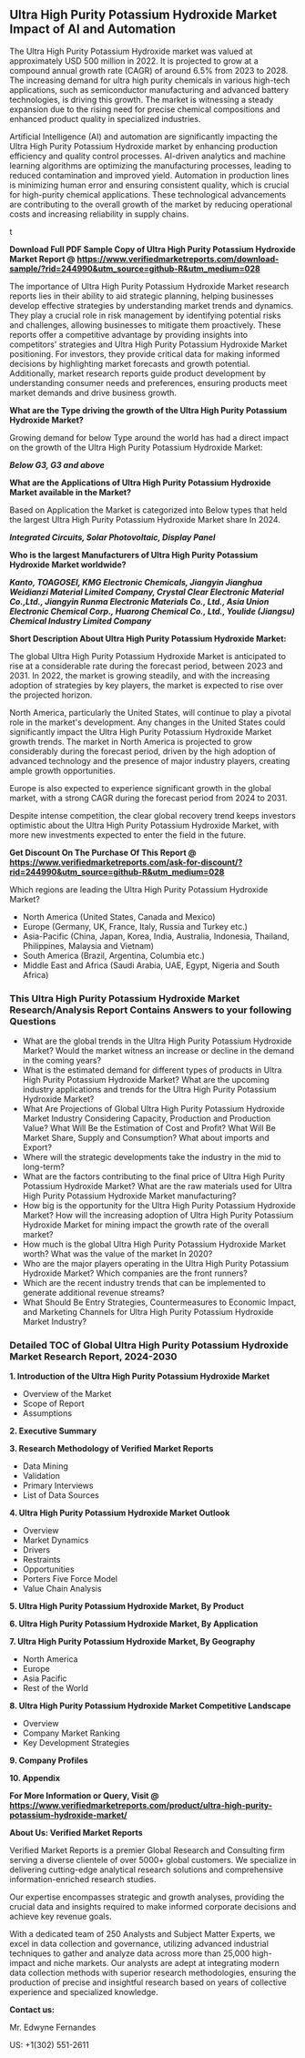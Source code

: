 <h2>Ultra High Purity Potassium Hydroxide Market Impact of AI and Automation</h2><p>The Ultra High Purity Potassium Hydroxide market was valued at approximately USD 500 million in 2022. It is projected to grow at a compound annual growth rate (CAGR) of around 6.5% from 2023 to 2028. The increasing demand for ultra high purity chemicals in various high-tech applications, such as semiconductor manufacturing and advanced battery technologies, is driving this growth. The market is witnessing a steady expansion due to the rising need for precise chemical compositions and enhanced product quality in specialized industries.</p><p>Artificial Intelligence (AI) and automation are significantly impacting the Ultra High Purity Potassium Hydroxide market by enhancing production efficiency and quality control processes. AI-driven analytics and machine learning algorithms are optimizing the manufacturing processes, leading to reduced contamination and improved yield. Automation in production lines is minimizing human error and ensuring consistent quality, which is crucial for high-purity chemical applications. These technological advancements are contributing to the overall growth of the market by reducing operational costs and increasing reliability in supply chains.</p>t</p><p id="" class=""><strong>Download Full PDF Sample Copy of Ultra High Purity Potassium Hydroxide Market Report @ <a href="https://www.verifiedmarketreports.com/download-sample/?rid=244990&utm_source=github-R&utm_medium=028" target="_blank">https://www.verifiedmarketreports.com/download-sample/?rid=244990&utm_source=github-R&utm_medium=028</a></strong></p><p>The importance of&nbsp;Ultra High Purity Potassium Hydroxide Market research reports lies in their ability to aid strategic planning, helping businesses develop effective strategies by understanding market trends and dynamics. They play a crucial role in risk management by identifying potential risks and challenges, allowing businesses to mitigate them proactively. These reports offer a competitive advantage by providing insights into competitors' strategies and Ultra High Purity Potassium Hydroxide Market positioning. For investors, they provide critical data for making informed decisions by highlighting market forecasts and growth potential. Additionally, market research reports guide product development by understanding consumer needs and preferences, ensuring products meet market demands and drive business growth.</p><p><strong>What are the&nbsp;Type driving the growth of the Ultra High Purity Potassium Hydroxide Market?</strong></p><p id="" class="">Growing demand for below Type around the world has had a direct impact on the growth of the Ultra High Purity Potassium Hydroxide Market:</p><em><strong>Below G3, G3 and above</strong></em></p><strong>What are the&nbsp;Applications&nbsp;of Ultra High Purity Potassium Hydroxide Market available in the Market?</strong></p><p id="" class="">Based on Application the Market is categorized into Below types that held the largest Ultra High Purity Potassium Hydroxide Market share In 2024.</p><em><strong>Integrated Circuits, Solar Photovoltaic, Display Panel</strong></em></p><strong>Who is the largest Manufacturers of Ultra High Purity Potassium Hydroxide Market worldwide?</strong></p><p><em><strong>Kanto, TOAGOSEI, KMG Electronic Chemicals, Jiangyin Jianghua Weidianzi Material Limited Company, Crystal Clear Electronic Material Co.,Ltd., Jiangyin Runma Electronic Materials Co., Ltd., Asia Union Electronic Chemical Corp., Huarong Chemical Co., Ltd., Youlide (Jiangsu) Chemical Industry Limited Company</strong></em></p><p id="" class=""><strong>Short Description About Ultra High Purity Potassium Hydroxide Market:</strong></p><p>The global Ultra High Purity Potassium Hydroxide Market is anticipated to rise at a considerable rate during the forecast period, between 2023 and 2031. In 2022, the market is growing steadily, and with the increasing adoption of strategies by key players, the market is expected to rise over the projected horizon.</p><p>North America, particularly the United States, will continue to play a pivotal role in the market's development. Any changes in the United States could significantly impact the Ultra High Purity Potassium Hydroxide Market growth trends. The market in North America is projected to grow considerably during the forecast period, driven by the high adoption of advanced technology and the presence of major industry players, creating ample growth opportunities.</p><p>Europe is also expected to experience significant growth in the global market, with a strong CAGR during the forecast period from 2024 to 2031.</p><p>Despite intense competition, the clear global recovery trend keeps investors optimistic about the Ultra High Purity Potassium Hydroxide Market, with more new investments expected to enter the field in the future.</p><p id="" class=""><strong>Get Discount On The Purchase Of This Report @ <a href="https://www.verifiedmarketreports.com/ask-for-discount/?rid=244990&utm_source=github-R&utm_medium=028" target="_blank">https://www.verifiedmarketreports.com/ask-for-discount/?rid=244990&utm_source=github-R&utm_medium=028</a></strong></p>Which regions are leading the Ultra High Purity Potassium Hydroxide Market?</p><ul><li>North America (United States, Canada and Mexico)</li><li>Europe (Germany, UK, France, Italy, Russia and Turkey etc.)</li><li>Asia-Pacific (China, Japan, Korea, India, Australia, Indonesia, Thailand, Philippines, Malaysia and Vietnam)</li><li>South America (Brazil, Argentina, Columbia etc.)</li><li>Middle East and Africa (Saudi Arabia, UAE, Egypt, Nigeria and South Africa)</li></ul><h3 id="" class="">This Ultra High Purity Potassium Hydroxide Market Research/Analysis Report Contains Answers to your following Questions</h3><ul><li>What are the global trends in the Ultra High Purity Potassium Hydroxide Market? Would the market witness an increase or decline in the demand in the coming years?</li><li>What is the estimated demand for different types of products in Ultra High Purity Potassium Hydroxide Market? What are the upcoming industry applications and trends for the Ultra High Purity Potassium Hydroxide Market?</li><li>What Are Projections of Global Ultra High Purity Potassium Hydroxide Market Industry Considering Capacity, Production and Production Value? What Will Be the Estimation of Cost and Profit? What Will Be Market Share, Supply and Consumption? What about imports and Export?</li><li>Where will the strategic developments take the industry in the mid to long-term?</li><li>What are the factors contributing to the final price of Ultra High Purity Potassium Hydroxide Market? What are the raw materials used for Ultra High Purity Potassium Hydroxide Market manufacturing?</li><li>How big is the opportunity for the Ultra High Purity Potassium Hydroxide Market? How will the increasing adoption of Ultra High Purity Potassium Hydroxide Market for mining impact the growth rate of the overall market?</li><li>How much is the global Ultra High Purity Potassium Hydroxide Market worth? What was the value of the market In 2020?</li><li>Who are the major players operating in the Ultra High Purity Potassium Hydroxide Market? Which companies are the front runners?</li><li>Which are the recent industry trends that can be implemented to generate additional revenue streams?</li><li>What Should Be Entry Strategies, Countermeasures to Economic Impact, and Marketing Channels for Ultra High Purity Potassium Hydroxide Market Industry?</li></ul><h3 id="" class="">Detailed TOC of Global Ultra High Purity Potassium Hydroxide Market Research Report, 2024-2030</h3><p id="" class=""><strong>1. Introduction of the Ultra High Purity Potassium Hydroxide Market</strong></p><ul><li>Overview of the Market</li><li>Scope of Report</li><li>Assumptions</li></ul><p id="" class=""><strong>2. Executive Summary</strong></p><p id="" class=""><strong>3. Research Methodology of Verified Market Reports</strong></p><ul><li>Data Mining</li><li>Validation</li><li>Primary Interviews</li><li>List of Data Sources</li></ul><p id="" class=""><strong>4. Ultra High Purity Potassium Hydroxide Market Outlook</strong></p><ul><li>Overview</li><li>Market Dynamics</li><li>Drivers</li><li>Restraints</li><li>Opportunities</li><li>Porters Five Force Model</li><li>Value Chain Analysis</li></ul><p id="" class=""><strong>5. Ultra High Purity Potassium Hydroxide Market, By Product</strong></p><p id="" class=""><strong>6. Ultra High Purity Potassium Hydroxide Market, By Application</strong></p><p id="" class=""><strong>7. Ultra High Purity Potassium Hydroxide Market, By Geography</strong></p><ul><li>North America</li><li>Europe</li><li>Asia Pacific</li><li>Rest of the World</li></ul><p id="" class=""><strong>8. Ultra High Purity Potassium Hydroxide Market Competitive Landscape</strong></p><ul><li>Overview</li><li>Company Market Ranking</li><li>Key Development Strategies</li></ul><p id="" class=""><strong>9. Company Profiles</strong></p><p id="" class=""><strong>10. Appendix</strong></p><p id="" class=""><strong>For More Information or Query, Visit @ <a href="https://www.verifiedmarketreports.com/product/ultra-high-purity-potassium-hydroxide-market/" target="_blank">https://www.verifiedmarketreports.com/product/ultra-high-purity-potassium-hydroxide-market/</a></strong></p><p id="" class=""><strong>About Us: Verified Market Reports</strong></p><p id="" class="">Verified Market Reports is a premier Global Research and Consulting firm serving a diverse clientele of over 5000+ global customers. We specialize in delivering cutting-edge analytical research solutions and comprehensive information-enriched research studies.</p><p id="" class="">Our expertise encompasses strategic and growth analyses, providing the crucial data and insights required to make informed corporate decisions and achieve key revenue goals.</p><p id="" class="">With a dedicated team of 250 Analysts and Subject Matter Experts, we excel in data collection and governance, utilizing advanced industrial techniques to gather and analyze data across more than 25,000 high-impact and niche markets. Our analysts are adept at integrating modern data collection methods with superior research methodologies, ensuring the production of precise and insightful research based on years of collective experience and specialized knowledge.</p><p id="" class=""><strong>Contact us:</strong></p><p id="" class="">Mr. Edwyne Fernandes</p><p id="" class="">US: +1(302) 551-2611</p>
